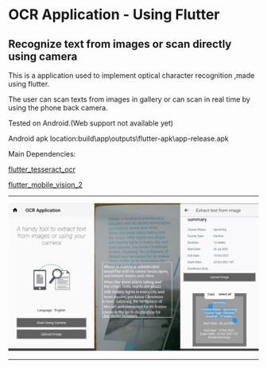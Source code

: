 # OCR Application - Using Flutter 

## Recognize text from images or scan directly using camera

This is a application used to implement optical character recognition ,made using flutter.

The user can scan texts from images in gallery or can scan in real time by using the phone back camera.

Tested on Android.(Web support not available yet)


Android apk location:build\app\outputs\flutter-apk\app-release.apk

Main Dependencies:

[flutter_tesseract_ocr ](https://pub.dev/packages/flutter_tesseract_ocr)

[flutter_mobile_vision_2](https://pub.dev/packages/flutter_mobile_vision_2)



------------------------------------------------------------------------------------

![Alt text](/Screenshots/screenshots_merged.png?raw=true "Screenshots")

-------------------------------------------------------------------------------------
